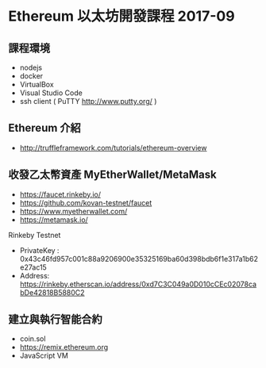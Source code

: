 # Ethereum 以太坊開發課程 2017-09

## 課程環境

* nodejs
* docker
* VirtualBox
* Visual Studio Code
* ssh client ( PuTTY http://www.putty.org/ )

## Ethereum 介紹 

* http://truffleframework.com/tutorials/ethereum-overview

## 收發乙太幣資產 MyEtherWallet/MetaMask

* https://faucet.rinkeby.io/
* https://github.com/kovan-testnet/faucet
* https://www.myetherwallet.com/
* https://metamask.io/

Rinkeby Testnet

* PrivateKey : 0x43c46fd957c001c88a9206900e35325169ba60d398bdb6f1e317a1b62e27ac15
* Address: https://rinkeby.etherscan.io/address/0xd7C3C049a0D010cCEc02078cabDe42818B5880C2

## 建立與執行智能合約

* coin.sol
* https://remix.ethereum.org
* JavaScript VM